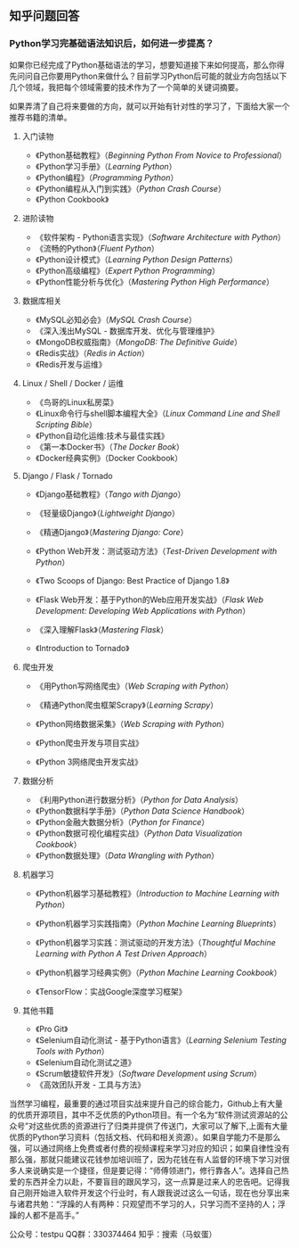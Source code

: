 ## 知乎问题回答

### Python学习完基础语法知识后，如何进一步提高？

如果你已经完成了Python基础语法的学习，想要知道接下来如何提高，那么你得先问问自己你要用Python来做什么？目前学习Python后可能的就业方向包括以下几个领域，我把每个领域需要的技术作为了一个简单的关键词摘要。


如果弄清了自己将来要做的方向，就可以开始有针对性的学习了，下面给大家一个推荐书籍的清单。

1. 入门读物
   - 《Python基础教程》（*Beginning Python From Novice to Professional*）
   - 《Python学习手册》（*Learning Python*）
   - 《Python编程》（*Programming Python*）
   - 《Python编程从入门到实践》（*Python Crash Course*）
   - 《Python Cookbook》
2. 进阶读物
   - 《软件架构 - Python语言实现》（*Software Architecture with Python*）
   - 《流畅的Python》（*Fluent Python*）
   - 《Python设计模式》（*Learning Python Design Patterns*）
   - 《Python高级编程》（*Expert Python Programming*）
   - 《Python性能分析与优化》（*Mastering Python High Performance*）
3. 数据库相关
   - 《MySQL必知必会》（*MySQL Crash Course*）
   - 《深入浅出MySQL - 数据库开发、优化与管理维护》
   - 《MongoDB权威指南》（*MongoDB: The Definitive Guide*）
   - 《Redis实战》（*Redis in Action*）
   - 《Redis开发与运维》
4. Linux / Shell / Docker / 运维
   - 《鸟哥的Linux私房菜》
   - 《Linux命令行与shell脚本编程大全》（*Linux Command Line and Shell Scripting Bible*）
   - 《Python自动化运维:技术与最佳实践》
   - 《第一本Docker书》（*The Docker Book*）
   - 《Docker经典实例》（Docker Cookbook）
5. Django / Flask / Tornado
   - 《Django基础教程》（*Tango with Django*）

   - 《轻量级Django》（*Lightweight Django*）

   - 《精通Django》（*Mastering Django: Core*）

   - 《Python Web开发：测试驱动方法》（*Test-Driven Development with Python*）
   - 《Two Scoops of Django: Best Practice of Django 1.8》

   - 《Flask Web开发：基于Python的Web应用开发实战》（*Flask Web Development: Developing Web Applications with Python*）

   - 《深入理解Flask》（*Mastering Flask*）

   - 《Introduction to Tornado》
6. 爬虫开发

   - 《用Python写网络爬虫》（*Web Scraping with Python*）

   - 《精通Python爬虫框架Scrapy》（*Learning Scrapy*）

   - 《Python网络数据采集》（*Web Scraping with Python*）

   - 《Python爬虫开发与项目实战》

   - 《Python 3网络爬虫开发实战》
7. 数据分析

   - 《利用Python进行数据分析》（*Python for Data Analysis*）
   - 《Python数据科学手册》（*Python Data Science Handbook*）
   - 《Python金融大数据分析》（*Python for Finance*）
   - 《Python数据可视化编程实战》（*Python Data Visualization Cookbook*）
   - 《Python数据处理》（*Data Wrangling with Python*）

8. 机器学习

   - 《Python机器学习基础教程》（*Introduction to Machine Learning with Python*）

   - 《Python机器学习实践指南》（*Python Machine Learning Blueprints*）

   - 《Python机器学习实践：测试驱动的开发方法》（*Thoughtful Machine Learning with Python A Test Driven Approach*）
   - 《Python机器学习经典实例》（*Python Machine Learning Cookbook*）
   - 《TensorFlow：实战Google深度学习框架》

9. 其他书籍

   - 《Pro Git》
   - 《Selenium自动化测试 - 基于Python语言》（*Learning Selenium Testing Tools with Python*）
   - 《Selenium自动化测试之道》
   - 《Scrum敏捷软件开发》（*Software Development using Scrum*）
   - 《高效团队开发 - 工具与方法》

当然学习编程，最重要的通过项目实战来提升自己的综合能力，Github上有大量的优质开源项目，其中不乏优质的Python项目。有一个名为“软件测试资源站的公众号”对这些优质的资源进行了归类并提供了传送门，大家可以了解下,上面有大量优质的Python学习资料（包括文档、代码和相关资源）。如果自学能力不是那么强，可以通过网络上免费或者付费的视频课程来学习对应的知识；如果自律性没有那么强，那就只能建议花钱参加培训班了，因为花钱在有人监督的环境下学习对很多人来说确实是一个捷径，但是要记得：“师傅领进门，修行靠各人”。选择自己热爱的东西并全力以赴，不要盲目的跟风学习，这一点算是过来人的忠告吧。记得我自己刚开始进入软件开发这个行业时，有人跟我说过这么一句话，现在也分享出来与诸君共勉：“浮躁的人有两种：只观望而不学习的人，只学习而不坚持的人；浮躁的人都不是高手。”

公众号：testpu
QQ群：330374464
知乎：搜索（马蚁蛋）